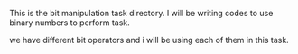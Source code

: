 This is the bit manipulation task directory.
I will be writing codes to use binary numbers to perform task.

we have different bit operators and i will be using each of them in this task.
